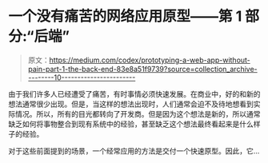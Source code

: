 # 一个没有痛苦的网络应用原型——第 1 部分:“后端”

> 原文：<https://medium.com/codex/prototyping-a-web-app-without-pain-part-1-the-back-end-83e8a51f9739?source=collection_archive---------10----------------------->

由于我们许多人已经遭受了痛苦，有时事情必须快速发展。在商业中，好的和新的想法通常很少出现。但是，当这样的想法出现时，人们通常会迫不及待地想看到实际情况。所以，所有的目光都转向了开发商。但是因为这个想法是新的，所以通常缺乏如何将事物整合到现有系统中的经验，甚至缺乏这个想法最终看起来是什么样子的经验。

对于这些前面提到的场景，一个经常应用的方法是交付一个快速原型。因此，它…